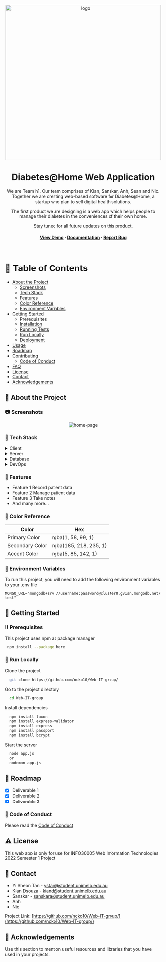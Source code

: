 <!--
Hey, thanks for using the awesome-readme-template template.  
If you have any enhancements, then fork this project and create a pull request 
or just open an issue with the label "enhancement".

Don't forget to give this project a star for additional support ;)
Maybe you can mention me or this repo in the acknowledgements too
-->
<div align="center">

  <img src="public/images/logo-full.png" alt="logo" width="500" height="auto" />
  <h1>Diabetes@Home Web Application</h1>
  
  <p>
   We are Team h1. Our team comprises of Kian, Sanskar, Anh, Sean and Nic. Together we are creating web-based software for Diabetes@Home, a startup who plan to sell      digital health solutions.

   The first product we are designing is a web app which helps people to manage their diabetes in the conveniences of their own home.

   Stay tuned for all future updates on this product.
  </p>
   
<h4>
    <a href="https://github.com/ncko10/Web-IT-group/">View Demo</a>
  <span> · </span>
    <a href="https://github.com/ncko10/Web-IT-group/">Documentation</a>
  <span> · </span>
    <a href="https://github.com/ncko10/Web-IT-group/">Report Bug</a>
  </h4>
</div>

<br />

<!-- Table of Contents -->
# :notebook_with_decorative_cover: Table of Contents

- [About the Project](#star2-about-the-project)
  * [Screenshots](#camera-screenshots)
  * [Tech Stack](#space_invader-tech-stack)
  * [Features](#dart-features)
  * [Color Reference](#art-color-reference)
  * [Environment Variables](#key-environment-variables)
- [Getting Started](#toolbox-getting-started)
  * [Prerequisites](#bangbang-prerequisites)
  * [Installation](#gear-installation)
  * [Running Tests](#test_tube-running-tests)
  * [Run Locally](#running-run-locally)
  * [Deployment](#triangular_flag_on_post-deployment)
- [Usage](#eyes-usage)
- [Roadmap](#compass-roadmap)
- [Contributing](#wave-contributing)
  * [Code of Conduct](#scroll-code-of-conduct)
- [FAQ](#grey_question-faq)
- [License](#warning-license)
- [Contact](#handshake-contact)
- [Acknowledgements](#gem-acknowledgements)

  

<!-- About the Project -->
## :star2: About the Project


<!-- Screenshots -->
### :camera: Screenshots

<div align="center"> 
  <img src="public/images/readme/homepage.jpg" alt="home-page" />
</div>


<!-- TechStack -->
### :space_invader: Tech Stack

<details>
  <summary>Client</summary>
  <ul>
    <li><a href="https://nodejs.org/en/">Node.js</a></li>
    <li><a href="https://handlebarsjs.com/">Handlebars </a></li>
  </ul>
</details>

<details>
  <summary>Server</summary>
  <ul>
    <li><a href="https://expressjs.com/">Express.js</a></li>
  </ul>
</details>

<details>
<summary>Database</summary>
  <ul>
    <li><a href="https://www.mongodb.com/">MongoDB</a></li>
  </ul>
</details>

<details>
<summary>DevOps</summary>
  <ul>
    <li><a href="https://www.passportjs.org/">Passport.js</a></li>
  </ul>
</details>

<!-- Features -->
### :dart: Features

- Feature 1
  Record patient data
- Feature 2
  Manage patient data
- Feature 3
  Take notes
- And many more...

<!-- Color Reference -->
### :art: Color Reference

| Color             | Hex                                                                |
| ----------------- | ------------------------------------------------------------------ |
| Primary Color | rgba(1, 58, 99, 1) |
| Secondary Color | rgba(185, 218, 235, 1) |
| Accent Color | rgba(5, 85, 142, 1) |


<!-- Env Variables -->
### :key: Environment Variables

To run this project, you will need to add the following environment variables to your .env file

`MONGO_URL="mongodb+srv://username:password@cluster0.gv1sn.mongodb.net/test"`

<!-- Getting Started -->
## 	:toolbox: Getting Started

<!-- Prerequisites -->
### :bangbang: Prerequisites

This project uses npm as package manager

```bash
 npm install --package here
```

<!-- Run Locally -->
### :running: Run Locally

Clone the project

```bash
  git clone https://github.com/ncko10/Web-IT-group/
```

Go to the project directory

```bash
  cd Web-IT-group
```

Install dependencies

```bash
  npm install luxon
  npm install express-validator
  npm install express
  npm install passport
  npm install bcrypt
```

Start the server

```bash
  node app.js
  or
  nodemon app.js
```


<!-- Roadmap -->
## :compass: Roadmap

* [x] Deliverable 1
* [x] Deliverable 2
* [x] Deliverable 3

<!-- Code of Conduct -->
### :scroll: Code of Conduct

Please read the [Code of Conduct](https://github.com/ncko10/Web-IT-group/)

<!-- License -->
## :warning: License

This web app is only for use for INFO30005 Web Information Technologies 2022 Semester 1 Project


<!-- Contact -->
## :handshake: Contact

- Yi Sheon Tan - ystan@student.unimelb.edu.au
- Kian Dsouza - kiand@student.unimelb.edu.au
- Sanskar - sanskara@student.unimelb.edu.au
- Anh
- Nic 

Project Link: [https://github.com/ncko10/Web-IT-group/](https://github.com/ncko10/Web-IT-group/)


<!-- Acknowledgments -->
## :gem: Acknowledgements

Use this section to mention useful resources and libraries that you have used in your projects.


